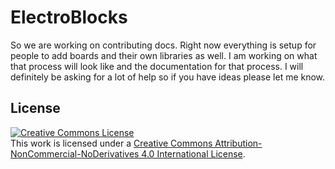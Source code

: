 # ElectroBlocks

So we are working on contributing docs.  Right now everything is setup for people to add boards and their own libraries as well.  I am working on what that process will look like and the documentation for that process.  I will definitely be asking for a lot of help so if you have ideas please let me know.

## License

<a rel="license" href="http://creativecommons.org/licenses/by-nc-nd/4.0/"><img alt="Creative Commons License" style="border-width:0" src="https://i.creativecommons.org/l/by-nc-nd/4.0/88x31.png" /></a><br />This work is licensed under a <a rel="license" href="http://creativecommons.org/licenses/by-nc-nd/4.0/">Creative Commons Attribution-NonCommercial-NoDerivatives 4.0 International License</a>.
